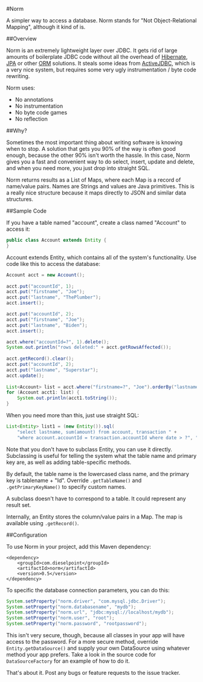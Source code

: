 #Norm

A simpler way to access a database. Norm stands for "Not Object-Relational Mapping", although it kind of is.

##Overview

Norm is an extremely lightweight layer over JDBC. It gets rid of large amounts of boilerplate JDBC code
without all the overhead of [Hibernate](http://www.hibernate.org), [JPA](http://en.wikipedia.org/wiki/Java_Persistence_API)
 or other [ORM](http://en.wikipedia.org/wiki/Object-relational_mapping) solutions. It steals some ideas from
[ActiveJDBC](http://code.google.com/p/activejdbc/), which is a very nice system, but requires some very ugly 
instrumentation / byte code rewriting.

Norm uses:
* No annotations
* No instrumentation
* No byte code games
* No reflection

##Why?

Sometimes the most important thing about writing software is knowing when to stop. A solution that gets
you 90% of the way is often good enough, because the other 90% isn't worth the hassle. In this case, 
Norm gives you a fast and convenient way to do select, insert, update and delete, and when you need
more, you just drop into straight SQL.

Norm returns results as a List of Maps, where each Map is a record of name/value pairs. Names are Strings 
and values are Java primitives. This is a really nice structure because it maps directly to JSON and
similar data structures.

##Sample Code

If you have a table named "account", create a class named "Account" to access it:

```Java
public class Account extends Entity {
}  
```
   
Account extends Entity, which contains all of the system's functionality. Use code like this
to access the database:

```Java
Account acct = new Account();
		
acct.put("accountId", 1);
acct.put("firstname", "Joe");
acct.put("lastname", "ThePlumber"); 
acct.insert();

acct.put("accountId", 2);
acct.put("firstname", "Joe");
acct.put("lastname", "Biden");
acct.insert();

acct.where("accountId=?", 1).delete();
System.out.println("rows deleted:" + acct.getRowsAffected());
		
acct.getRecord().clear();
acct.put("accountId", 2);
acct.put("lastname", "Superstar");
acct.update();
		
List<Account> list = acct.where("firstname=?", "Joe").orderBy("lastname").results();
for (Account acct1: list) {
	System.out.println(acct1.toString());
}
```

When you need more than this, just use straight SQL:

```Java
List<Entity> list1 = (new Entity()).sql(
    "select lastname, sum(amount) from account, transaction " + 
    "where account.accountId = transaction.accountId where date > ?", "2000-01-01").results();
```

Note that you don't have to subclass Entity, you can use it directly. Subclassing is useful for telling the system what the table name and
primary key are, as well as adding table-specific methods. 

By default, the table name is the lowercased class name, and the primary key is tablename + "Id". Override `.getTableName()` and `.getPrimaryKeyName()` to 
specify custom names. 

A subclass doesn't have to correspond to a table. It could represent any result set.

Internally, an Entity stores the column/value pairs in a Map. The map is available using `.getRecord()`. 

##Configuration

To use Norm in your project, add this Maven dependency:

```
<dependency>
    <groupId>com.dieselpoint</groupId>
    <artifactId>norm</artifactId>
    <version>0.5</version>
</dependency>
```  

To specific the database connection parameters, you can do this:

```Java
System.setProperty("norm.driver", "com.mysql.jdbc.Driver");
System.setProperty("norm.databasename", "mydb");
System.setProperty("norm.url", "jdbc:mysql://localhost/mydb");
System.setProperty("norm.user", "root");
System.setProperty("norm.password", "rootpassword");
```

This isn't very secure, though, because all classes in your app will have access to the password. For a more
secure method, override `Entity.getDataSource()` and supply your own DataSource using whatever method your
app prefers. Take a look in the source code for `DataSourceFactory` for an example of how to do it.

That's about it. Post any bugs or feature requests to the issue tracker.






